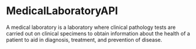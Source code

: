 # MedicalLaboratoryAPI
A medical laboratory is a laboratory where clinical pathology tests are carried out on clinical specimens to obtain information about the health of a patient to aid in diagnosis, treatment, and prevention of disease.
